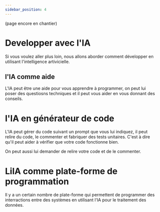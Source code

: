 ```yaml
---
sidebar_position: 4
---
```

(page encore en chantier)

# Developper avec l'IA

Si vous voulez aller plus loin, nous allons aborder comment développer en utilisant l'intelligence artivicielle.

## l'IA comme aide

L'IA peut être une aide pour vous apprendre à programmer, on peut lui poser des questiosns techniques et il peut vous aider en vous donnant des conseils.

# l'IA en générateur de code

 L'IA peut gérer du code suivant un prompt que vous lui indiquez, il peut relire du code, le commenter et fabriquer des tests unitaires. C'est à dire qu'il peut aider à vérifier que votre code fonctionne bien.

 On peut aussi lui demander de relire votre code et de le commenter.

# LiIA comme plate-forme de programmation

Il y a un certain nombre de plate-forme qui permettent de programmer des interractions entre des systèmes en utilisant l'IA pour le traitement des données.